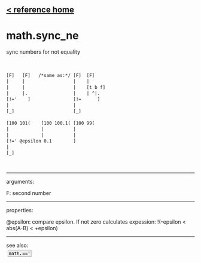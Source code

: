 [< reference home](ceammc_lib.html)
---

# math.sync_ne


sync numbers for not equality

```


[F]   [F]   /*same as:*/ [F]  [F]
|     |                  |    |
|     |                  |    [t b f]
|     |.                 |    | ^|.
[!='    ]                [!=      ]
|                        |
[_]                      [_]

[100 101(    [100 100.1( [100 99(
|            |           |
|            |           |
[!=' @epsilon 0.1        ]
|
[_]

            
```

---
arguments:

F: second number<br>

---
properties:

@epsilon: compare epsilon. If not
            zero calculates expession: !(-epsilon &lt; abs(A-B) &lt; +epsilon)<br>

---
see also:<br>
[![math.==&#39;](img/object_math.==&#39;.png)](math.=='.html)
